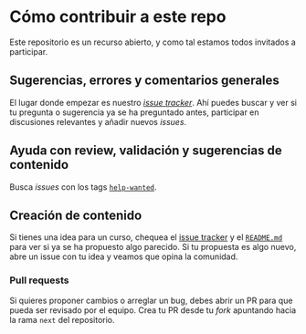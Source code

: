 # Cómo contribuir a este repo

Este repositorio es un recurso abierto, y como tal estamos todos invitados a
participar.

## Sugerencias, errores y comentarios generales

El lugar donde empezar es nuestro
[_issue tracker_](https://github.com/Laboratoria/bootcamp/issues). Ahí
puedes buscar y ver si tu pregunta o sugerencia ya se ha preguntado antes,
participar en discusiones relevantes y añadir nuevos _issues_.

## Ayuda con review, validación y sugerencias de contenido

Busca _issues_ con los tags [`help-wanted`](https://github.com/Laboratoria/bootcamp/issues?q=is%3Aissue+is%3Aopen+label%3A%22help+wanted%22).

## Creación de contenido

Si tienes una idea para un curso, chequea el
[issue tracker](https://github.com/Laboratoria/bootcamp/issues) y el
[`README.md`](README.md) para ver si ya se ha propuesto algo parecido. Si tu
propuesta es algo nuevo, abre un issue con tu idea y veamos que opina la
comunidad.

### Pull requests

Si quieres proponer cambios o arreglar un bug, debes abrir un PR para que
pueda ser revisado por el equipo. Crea tu PR desde tu _fork_ apuntando
hacia la rama `next` del repositorio.
